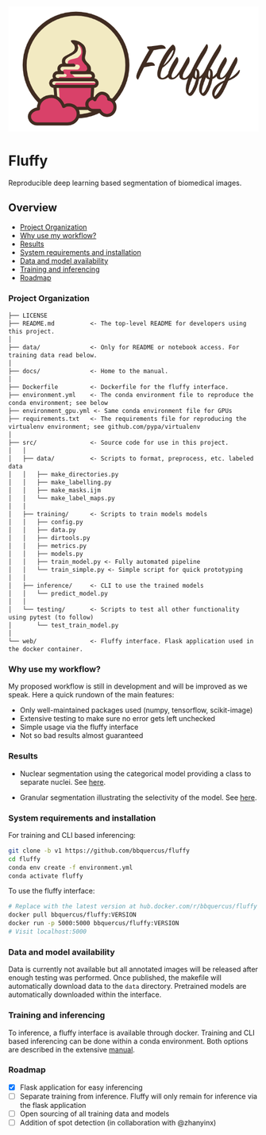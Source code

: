 ![fluffy](./data/fluffy.png)

Fluffy
==============================

Reproducible deep learning based segmentation of biomedical images.



## Overview

- [Project Organization](#project-organization)
- [Why use my workflow?](#why-use-my-workflow)
- [Results](#results)
- [System requirements and installation](#system-requirements-and-installation)
- [Data and model availability](#data-and-model-availability)
- [Training and inferencing](#training-and-inferencing)
- [Roadmap](#roadmap)



### Project Organization

    ├── LICENSE
    ├── README.md          <- The top-level README for developers using this project.
    │
    ├── data/              <- Only for README or notebook access. For training data read below.
    │
    ├── docs/              <- Home to the manual.
    │
    ├── Dockerfile         <- Dockerfile for the fluffy interface.
    ├── environment.yml    <- The conda environment file to reproduce the conda environment; see below
    ├── environment_gpu.yml <- Same conda environment file for GPUs
    ├── requirements.txt   <- The requirements file for reproducing the virtualenv environment; see github.com/pypa/virtualenv
    │
    ├── src/               <- Source code for use in this project.
    │   │
    │   ├── data/          <- Scripts to format, preprocess, etc. labeled data
    │   │   ├── make_directories.py
    │   │   ├── make_labelling.py
    │   │   ├── make_masks.ijm
    │   │   └── make_label_maps.py
    │   │
    │   ├── training/      <- Scripts to train models models
    │   │   ├── config.py
    │   │   ├── data.py
    │   │   ├── dirtools.py
    │   │   ├── metrics.py
    │   │   ├── models.py
    │   │   ├── train_model.py <- Fully automated pipeline
    │   │   └── train_simple.py <- Simple script for quick prototyping
    │   │
    │   ├── inference/     <- CLI to use the trained models
    │   │   └── predict_model.py
    │   │
    │   └── testing/       <- Scripts to test all other functionality using pytest (to follow)
    │       └── test_train_model.py
    │
    └── web/               <- Fluffy interface. Flask application used in the docker container.



### Why use my workflow?

My proposed workflow is still in development and will be improved as we speak. Here a quick rundown of the main features:

- Only well-maintained packages used (numpy, tensorflow, scikit-image)
- Extensive testing to make sure no error gets left unchecked
- Simple usage via the fluffy interface
- Not so bad results almost guaranteed



### Results

* Nuclear segmentation using the categorical model providing a class to separate nuclei. See [here](./data/example_nucleus.pdf).

* Granular segmentation illustrating the selectivity of the model. See [here](./data/example_granules.pdf).



### System requirements and installation

For training and CLI based inferencing:
```bash
git clone -b v1 https://github.com/bbquercus/fluffy
cd fluffy
conda env create -f environment.yml
conda activate fluffy
```

To use the fluffy interface:
```bash
# Replace with the latest version at hub.docker.com/r/bbquercus/fluffy  
docker pull bbquercus/fluffy:VERSION
docker run -p 5000:5000 bbquercus/fluffy:VERSION
# Visit localhost:5000
```



### Data and model availability

Data is currently not available but all annotated images will be released after enough testing was performed. Once published, the makefile will automatically download data to the `data` directory. Pretrained models are automatically downloaded within the interface.



### Training and inferencing

To inference, a fluffy interface is available through docker.
Training and CLI based inferencing can be done within a conda environment.
Both options are described in the extensive [manual](https://github.com/bbquercus/fluffy/docs/manual.pdf).



### Roadmap

- [x] Flask application for easy inferencing
- [ ] Separate training from inference. Fluffy will only remain for inference via the flask application
- [ ] Open sourcing of all training data and models
- [ ] Addition of spot detection (in collaboration with @zhanyinx)
